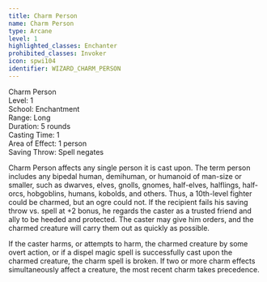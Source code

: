 ```yaml
---
title: Charm Person
name: Charm Person
type: Arcane
level: 1
highlighted_classes: Enchanter
prohibited_classes: Invoker
icon: spwi104
identifier: WIZARD_CHARM_PERSON
---
```

Charm Person  
Level: 1  
School: Enchantment  
Range: Long  
Duration: 5 rounds  
Casting Time: 1  
Area of Effect: 1 person  
Saving Throw: Spell negates  
  
Charm Person affects any single person it is cast upon. The term person includes any bipedal human, demihuman, or humanoid of man-size or smaller, such as dwarves, elves, gnolls, gnomes, half-elves, halflings, half-orcs, hobgoblins, humans, kobolds, and others. Thus, a 10th-level fighter could be charmed, but an ogre could not. If the recipient fails his saving throw vs. spell at +2 bonus, he regards the caster as a trusted friend and ally to be heeded and protected. The caster may give him orders, and the charmed creature will carry them out as quickly as possible.  
  
If the caster harms, or attempts to harm, the charmed creature by some overt action, or if a dispel magic spell is successfully cast upon the charmed creature, the charm spell is broken. If two or more charm effects simultaneously affect a creature, the most recent charm takes precedence.  
